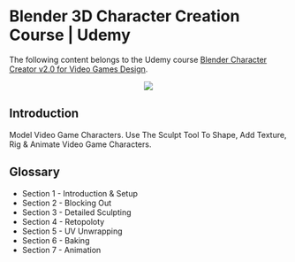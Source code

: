 # Blender 3D Character Creation Course | Udemy
The following content belongs to the Udemy course [Blender Character Creator v2.0 for Video Games Design](https://www.udemy.com/course/blendercharacters/).

<p align="center">
  <img src="/Renders/Pictures/0001-0250-gif.gif">
</p>

## Introduction
Model Video Game Characters. Use The Sculpt Tool To Shape, Add Texture, Rig & Animate Video Game Characters.

## Glossary

* Section 1 - Introduction & Setup
* Section 2 - Blocking Out
* Section 3 - Detailed Sculpting
* Section 4 - Retopoloty
* Section 5 - UV Unwrapping
* Section 6 - Baking
* Section 7 - Animation
